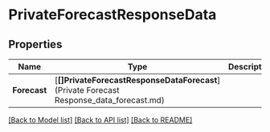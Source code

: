 # PrivateForecastResponseData

## Properties
Name | Type | Description | Notes
------------ | ------------- | ------------- | -------------
**Forecast** | [**[]PrivateForecastResponseDataForecast**](Private Forecast Response_data_forecast.md) |  | [default to null]

[[Back to Model list]](../README.md#documentation-for-models) [[Back to API list]](../README.md#documentation-for-api-endpoints) [[Back to README]](../README.md)


